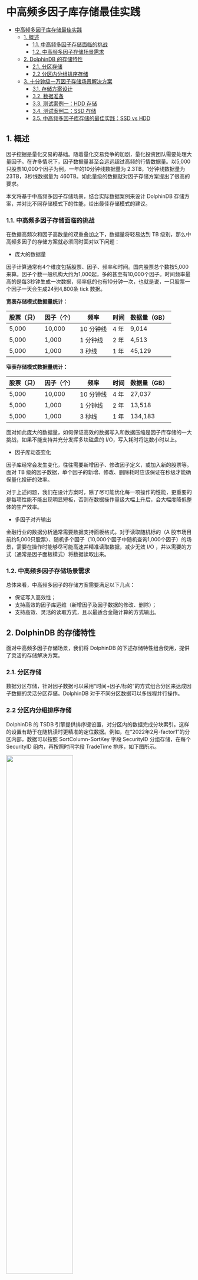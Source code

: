 
# 中高频多因子库存储最佳实践

- [中高频多因子库存储最佳实践](#中高频多因子库存储最佳实践)
	- [1. 概述](#1-概述)
		- [1.1. 中高频多因子存储面临的挑战](#11-中高频多因子存储面临的挑战)
		- [1.2. 中高频多因子存储场景需求](#12-中高频多因子存储场景需求)
	- [2. DolphinDB 的存储特性](#2-dolphindb-的存储特性)
		- [2.1. 分区存储](#21-分区存储)
		- [2.2 分区内分组排序存储](#22-分区内分组排序存储)
	- [3. 十分钟级一万因子存储场景解决方案](#3-十分钟级一万因子存储场景解决方案)
		- [3.1. 存储方案设计](#31-存储方案设计)
		- [3.2. 数据准备](#32-数据准备)
		- [3.3. 测试案例一：HDD 存储](#33-测试案例一hdd-存储)
		- [3.4. 测试案例二：SSD 存储](#34-测试案例二ssd-存储)
		- [3.5. 中高频多因子库存储的最佳实践：SSD vs HDD](#35-中高频多因子库存储的最佳实践ssd-vs-hdd)

## 1. 概述

因子挖掘是量化交易的基础。随着量化交易竞争的加剧，量化投资团队需要处理大量因子。在许多情况下，因子数据量甚至会远远超过高频的行情数据量。以5,000只股票10,000个因子为例，一年的10分钟线数据量为 2.3TB，1分钟线数据量为 23TB，3秒线数据量为 460TB。如此量级的数据就对因子存储方案提出了很高的要求。

本文将基于中高频多因子存储场景，结合实际数据案例来设计 DolphinDB 存储方案，并对比不同存储模式下的性能，给出最佳存储模式的建议。

### 1.1. 中高频多因子存储面临的挑战

在数据高频次和因子高数量的双重叠加之下，数据量将轻易达到 TB 级别，那么中高频多因子的存储方案就必须同时面对以下问题：

* 庞大的数据量

因子计算通常有4个维度包括股票、因子、频率和时间。国内股票总个数按5,000来算。因子个数一般机构大约为1,000起，多的甚至有10,000个因子。时间频率最高的是每3秒钟生成一次数据，频率低的也有10分钟一次，也就是说，一只股票一个因子一天会生成24到4,800条 tick 数据。

**宽表存储模式数据量统计：**

| **股票（只）** | **因子（个）** | **频率** | **时间** | **数据量（GB）** |
| --- | --- | --- | --- | --- |
| 5,000 | 10,000 | 10 分钟线 | 4 年  | 9,014 |
| 5,000 | 1,000 | 1 分钟线 | 2 年  | 4,513 |
| 5,000 | 1,000 | 3 秒线 | 1 年  | 45,129 |

**窄表存储模式数据量统计：**

| **股票（只）** | **因子（个）** | **频率** | **时间** | **数据量（GB）** |
| --- | --- | --- | --- | --- |
| 5,000 | 10,000 | 10 分钟线 | 4 年  | 27,037 |
| 5,000 | 1,000 | 1 分钟线 | 2 年  | 13,518 |
| 5,000 | 1,000 | 3 秒线 | 1 年  | 134,183 |

面对如此庞大的数据量，如何保证高效的数据写入和数据压缩是因子库存储的一大挑战，如果不能支持并充分发挥多块磁盘的 I/O，写入耗时将达数小时以上。

* 因子库动态变化

因子库经常会发生变化，往往需要新增因子、修改因子定义，或加入新的股票等。面对 TB 级的因子数据，单个因子的新增、修改、删除耗时应该保证在秒级才能确保量化投研的效率。

对于上述问题，我们在设计方案时，除了尽可能优化每一项操作的性能，更重要的是每项性能不能出现明显短板，否则在数据操作量级大幅上升后，会大幅度降低整体的生产效率。

* 多因子对齐输出

金融行业的数据分析通常需要数据支持面板格式。对于读取随机标的（A 股市场目前约5,000只股票）、随机多个因子（10,000个因子中随机查询1,000个因子）的场景，需要在操作时能够尽可能高速并精准读取数据，减少无效 I/O ，并以需要的方式（通常是因子面板模式）将数据读取出来。

### 1.2. 中高频多因子存储场景需求

总体来看，中高频多因子的存储方案需要满足以下几点：

* 保证写入高效性；
* 支持高效的因子库运维（新增因子及因子数据的修改、删除）；
* 支持高效、灵活的读取方式，且以最适合金融计算的方式输出。

## 2. DolphinDB 的存储特性

面对中高频多因子存储场景，我们将 DolphinDB 的下述存储特性组合使用，提供了灵活的存储解决方案。

### 2.1. 分区存储

数据分区存储，针对因子数据可以采用“时间+因子/标的”的方式组合分区来达成因子数据的灵活分区存储。DolphinDB 对于不同分区数据可以多线程并行操作。

### 2.2 分区内分组排序存储

DolphinDB 的 TSDB 引擎提供排序键设置，对分区内的数据完成分块索引。这样的设置有助于在随机读时更精准的定位数据。例如，在“2022年2月-factor1”的分区内部，数据可以按照 SortColumn-SortKey 字段 SecurityID 分组存储，在每个 SecurityID 组内，再按照时间字段 TradeTime 排序，如下图所示。

<img src="./images/best_practices_for_multi_factor/2_01.png" width="60%">

借助以上特性，可以灵活地设计存储方案，以应对中高频多因子场景下的不同需求。

下文中，我们以一个“10分钟级100000因子”的例子，为大家测试在不同存储模式下，数据的写入、查询和运维等方面的性能，并通过分析结果，为大家提供一个中高频多因子库存储的最佳实践。

## 3. 十分钟级一万因子存储场景解决方案

### 3.1. 存储方案设计

在存储因子数据时，用户可以选择窄表和宽表两种模式。

窄表模式一般有4列：时间戳、股票代码、因子编号以及因子值，如下图所示。在需要面板数据的场景中，窄表模式的数据可使用 DolphinDB 的 [pivot](https://www.dolphindb.cn/cn/help/Functionalprogramming/TemplateFunctions/pivot.html) 功能转换为面板数据。面对金融场景时序数据中大量因子需要对齐转置的情形，可以根据时间、股票代码和因子对数据表重新排序，将时间和股票代码作为行，因子作为列进行计算输出，并且非常高效。

<img src="./images/best_practices_for_multi_factor/3_01.png" width="60%">

宽表模式中，一般每个因子存为一列，如下图所示。宽表模式下的面板数据可以直接用于量化交易中的程序计算，符合金融场景的数据输出需求，但在[测试案例一](#33-测试案例一hdd-存储)三种运维操作的测试数据对比中，我们会看到，因子数据的新增和修改场景下宽表耗时较高。

<img src="./images/best_practices_for_multi_factor/3_02.png" width="60%">

DolphinDB 中同时支持宽表和窄表的两种模式数据存储。结合 DolphinDB 的存储特性，我们设计以下两种存储方案来比对10分钟级10,000因子场景存储性能：

**方案 1：窄表模式**

*   TradeTime 按月值分区 + FactorName 值分区
*   排序字段: SecurityID + TradeTime

把时间分区调整到月，对因子分区调整到每个因子单独分区，并对每个分区内的数据按照 SecurityID 分组，组内按照 TradeTime 排序。这样的好处是每个分区数据大小适合，在数据检索时，既可以按照时间和因子名进行分区剪枝干，又可以按照股票 ID 近一步的精确定位数据，满足在随意组合因子、标的场景下精准地读取数据。

**方案 2：宽表模式**

*   TradeTime 按月值分区 + SecurityID 值分区
*   排序字段: SecurityID + TradeTime

在 SecurityID 上进行分区剪枝，因子维度上通过选择不同的列来进行数据筛选。

下文将在固态硬盘（SSD）和机械硬盘（HDD）这两种不同的硬件配置下，对宽表和窄表的存储性能分别进行测试。

### 3.2. 数据准备

我们通过模拟随机生成5,000只股票10分钟级10,000个因子的数据，并分别采用窄表和宽表两种方式来存储。

随机生成因子名称和股票代码的函数定义如下：

```
def createFactorNamesAndSymbolNamse(num_factors,num_symbols){
	factor_names = lpad(string(1..num_factors),6,"f00000")
	symbols_preliminary = lpad(string(1..num_symbols),6,"000000")+"."
	areas = rand(["SZ","SH"],num_symbols)
	symbols = symbols_preliminary + areas
	return factor_names,symbols
}
```

生成字段及字段类型的函数定义如下：

```
def createColnameAndColtype(mode,factor_names){
	if(mode == "single"){
		return ["tradetime","symbol","factorname","value"],[DATETIME,SYMBOL,SYMBOL,DOUBLE]
	}else{
		col_names = ["tradetime","symbol"].append!(factor_names)
		col_types = [DATETIME,SYMBOL].append!(take(DOUBLE,factor_names.size()))
		return col_names,col_types
	}
}
```

### 3.3. 测试案例一：HDD 存储

服务器配置：

*   CPU：64核
*   内存：512G
*   磁盘：9块 HDD 硬盘
*   数据库设置：单机集群三数据节点

**因子写入**

对于5,000只股票10,000个因子，我们首先测试写入2022.1.1至2022.1.31内的10 钟级数据，可以运行如下代码定义不同存储模式下的因子写入函数：

```
// 窄表模式写入某个时间范围数据
def writeSingleModelData(dbname,tbname,start_date,end_date,symbols,factor_names){
	total_time_range = getTimeList(start_date,end_date)
	nodes = exec value from pnodeRun(getNodeAlias)
	for(j in 0..(total_time_range.size()-1)){
		for(i in 0..(factor_names.size()-1)){
			rpc(nodes[i%(nodes.size())],submitJob,"singleModel"+j+"and"+i,dbname,singleModelPartitionData,dbname,tbname,total_time_range[j],symbols,factor_names,factor_names[i])
		}
	}
}

// 宽表模式写入某个时间范围数据
def writeWideModelData(dbname,tbname,start_date,end_date,symbols,factor_names){
	total_time_range = getTimeList(start_date,end_date)
	nodes = exec value from pnodeRun(getNodeAlias)
	for(j in 0..(total_time_range.size()-1)){
		for(i in 0..(symbols.size()-1)){
			rpc(nodes[i%(nodes.size())],submitJob,"wideModel"+j+"and"+i,dbname,wideModelPartitionData,dbname,tbname,total_time_range[j],factor_names,symbols[i])
		}
	}
}
```

可以看到，宽表模式在数据写入速度上优于窄表模式，硬盘占用空间上略优于窄表模式。这是因为窄表模式下的数据冗余度高，实际数据量比较大。另外需要说明一点，实验中因子值使用的是随机的浮点数，几乎没有重复，压缩比较低，实际场景中的压缩比会更高。

|     |     |     |     |     |     |     |     |     |     |
| --- | --- | --- | --- | --- | --- | --- | --- | --- | --- |
| 存储方案 | 写入天数 | 每天行数 | 总行数 | 每行字节 | 数据原始大小 (GB) | 落盘大小 (GB) | 写入耗时 (s) | 压缩比 | 磁盘 I/O(MB/s) |
| 窄表  | 21  | 1,200,000,000 | 25,200,000,000 | 24  | 478 | 185 | 523 | 2.6 | 937 |
| 宽表  | 21  | 120,000 | 2,520,000 | 80,012 | 190 | 166 | 301 | 1.1 | 648 |

**因子查询**

查询21天全市场5,000只标的的1,000个因子数据，窄表的查询会将数据转换成与宽表一样的面板数据输出。定义因子查询函数的核心代码如下：

```
// 窄表模式查询随机1000因子
def querySingleModel(dbname,tbname,start_time,end_time,aim_factor){
	return select value from loadTable(dbname,tbname) where tradetime>=start_time and tradetime<= end_time and  factorname in aim_factor pivot by tradetime,symbol,factorname
}

// 宽表模式查询随机1000因子
def queryWideModel(dbname,tbname,start_time,end_time,aim_factor){
	ll = aim_factor[0]
	for(i in 1..(aim_factor.size()-1)){
		ll = ll+","+aim_factor[i]
	}
	script = "select tradetime,symbol,"+ll+"from loadTable("+'"'+dbname+'"'+","+'"'+tbname+'"'+")" + "where tradetime>="+start_time+"and tradetime<="+end_time
	tt = parseExpr(script).eval()
	return tt
}
```

数据以宽表模式存储在机械硬盘中时，对10,000个因子随机查询1,000个因子的初次查询速度慢一些；查询前1,000个因子则速度较快。这是因为在机械硬盘下进行多列的随机检索会比较慢。

即便如此，与宽表模式的最快情况相比，窄表模式下经过 [pivot by](https://www.dolphindb.cn/cn/help/SQLStatements/pivotBy.html) 转为面板数据后的查询速度也要更快。这是因为虽然宽表的所有列已经按照面板模式准备好，但是宽表的数据都是在同一个分区，读取时是单线程进行。而窄表模式数据存在于很多因子分区 ，读取数据和拼接面板数据时是很多个 CPU 同时工作，这是个分布式多线程操作，所以窄表模式在查询面板数据时耗时更少。

|     |     |     |     |     |
| --- | --- | --- | --- | --- |
| 存储方案 | 因子选择 | 数据大小 (GB) | 冷查询耗时 (s) | 热查询耗时 (s) |
| 窄表  | 随机 1,000 | 18.8 | 80  | 52  |
| 宽表  | 随机 1,000 | 18.8 | 425 | 49  |
| 宽表  | 前 1,000 个 | 18.8 | 92  | 49  |

**数据运维**

因子数据的运维包括新增因子、更新因子、删除因子。

* 新增因子

在新增因子的场景，窄表模式可以使用 [append!](https://www.dolphindb.cn/cn/help/FunctionsandCommands/FunctionReferences/a/append!.html) 插入新的因子数据；而宽表模式需要先进行 [addColumn](https://www.dolphindb.cn/cn/help/FunctionsandCommands/CommandsReferences/a/addColumn.html) 操作，然后通过 [update](https://www.dolphindb.cn/cn/help/SQLStatements/update.html) 操作更新新增因子列数据。在 DolphinDB 当前的设计下，更新宽表模式中某一列因子，需要将分区数据全部重写，耗时较长

假设此处需要新增第 f10002 号因子在2022.1.1至2022.1.31时间范围内的数据，不同存储模式下的新增因子脚本如下所示：

```
//窄表模式新增1个因子
def singleModelAddNewFactor(dbname,tbname,start_date,end_date,symbols,factor_names,new_factor){
	time_list = getTimeList(start_date,end_date).flatten()
	num_row = symbols.size()*time_list.size()
	col_names,col_types = createColnameAndColtype("single",factor_names)
	t = table(num_row:num_row,col_names,col_types)
	t["tradetime"] = stretch(time_list,num_row)
	t["symbol"] = take(symbols,num_row)
	t["factorname"] = take(new_factor,num_row)
	t["value"] = rand(100.0,num_row)
	pt = loadTable(dbname,tbname)
	pt.append!(t)	
}

//宽表模型新增一个因子
def wideModelAddNewFactor(dbname,tbname,start_date,end_date,symbols,new_factor,parallel = true){   //parallel=true表示并行,=false表示串行
	pt = loadTable(dbname,tbname)
	addColumn(pt,[new_factor],[DOUBLE])
	time_list = getTimeList(start_date,end_date)
	start_time_list,end_time_list = [],[] 
	for(i in 0..(time_list.size()-1)){
		start_time_list.append!(time_list[i][0])
		idx = time_list[i].size()-1
		end_time_list.append!(time_list[i][idx])
	}
	if(!parallel){
		for(i in 0..(start_time_list.size()-1)){
			for(j in 0..(symbols.size()-1)){
				wideModelSinglePartitionUpdate(dbname,tbname,start_time_list[i],end_time_list[i],new_factor,symbols[j])
			}
		}
	}else{
		for(i in 0..(start_time_list.size()-1)){
			ploop(wideModelSinglePartitionUpdate{dbname,tbname,start_time_list[i],end_time_list[i],new_factor,},symbols)
		}
	}
}
```

* 更新因子

量化投研中，重新计算因子数据是常见的场景。根据窄表模式下的分区规则，对指定因子数据更新时，可以精确定位到因子所在分区，并进行修改，所以耗时在秒级；而宽表模式的更新方式如上节所述原因，耗时较长。

假定此处需要更新第 f00555 号因子在2022.1.1至2022.1.31时间范围内的因子值数据，不同存储模式下的脚本如下所示：

```
//窄表模式更新1个因子
def singleModelUpdateFactor(dbname,tbname,start_date,end_date,update_factor,parallel = false){   //parallel=true表示并行更新
	time_list = getTimeList(start_date,end_date)
	start_time_list,end_time_list = [],[] 
	for(i in 0..(time_list.size()-1)){
		start_time_list.append!(time_list[i][0])
		idx = time_list[i].size()-1
		end_time_list.append!(time_list[i][idx])
	}
	if(!parallel){
		for(i in 0..(start_time_list.size()-1)){
			singleModelSinglePartitionUpdate(dbname,tbname,start_time_list[i],end_time_list[i],update_factor)
		}		
	}else{
		ploop(singleModelSinglePartitionUpdate{dbname,tbname,,,update_factor},start_time_list,end_time_list)
	}
}

//宽表模型更新1个因子
def wideModelUpdateFactor(dbname,tbname,start_date,end_date,update_factor,symbols,parallel = true){  //parallel=true表示并行更新,=false表示串行
	time_list = getTimeList(start_date,end_date)
	start_time_list,end_time_list = [],[] 
	for(i in 0..(time_list.size()-1)){
		start_time_list.append!(time_list[i][0])
		idx = time_list[i].size()-1
		end_time_list.append!(time_list[i][idx])
	}
	if(!parallel){
		for(i in 0..(start_time_list.size()-1)){
			for(j in 0..(symbols.size()-1)){
				wideModelSinglePartitionUpdate(dbname,tbname,start_time_list[i],end_time_list[i],update_factor,symbols[j])	
			}
		}
	}else{
		for(i in 0..(start_time_list.size()-1)){
			ploop(wideModelSinglePartitionUpdate{dbname,tbname,start_time_list[i],end_time_list[i],update_factor,},symbols)
		}
	}
}
```

* 删除因子

删除因子虽然不是必须的，但可以释放存储空间，以及提供其他便利。当前窄表模型的分区方案在删除指定因子时耗时在秒级，脚本如下所示，TSDB 引擎下的宽表模式目前不支持删除因子列。

```
// 单值模型删除一个因子
def singleModelDeleteFactor(dbname,tbname,start_date,end_date,delete_factor){
	pt = loadTable(dbname,tbname)
	time_list = getTimeList(start_date,end_date).flatten()
	start_time,end_time = time_list[0],time_list[time_list.size()-1]
	delete  from pt where tradetime >= start_time and tradetime <= end_time and factorname = delete_factor
}
```

三种运维操作下的测试数据如下表所示，可以看到在10分钟级10,000个因子数据场景下，窄表模式在因子数据查询和因子数据运维方面全面优于宽表模式，只是在数据写入速度和存储空间要逊于宽表模式。综合考虑各个方面，使用窄表模式存储因子数据是更好的选择。

|     |     |     |
| --- | --- | --- |
| 数据运维操作 | 窄表 (s) | 宽表 (s) |
| 新增 1 因子 | 1.2 | 534 |
| 更新 1 因子 | 1.1 | 541 |
| 删除 1 因子 | 0.8 | N/A |

### 3.4. 测试案例二：SSD 存储

上一节中，我们使用机械硬盘比对了一个月因子数据场景下宽表和窄表的性能。在实际生产时，为了提高效率，我们往往选择 SSD 硬盘来存储因子数据。本小节我们就选择 SSD 硬盘来进行测试，进行6个月因子数据场景下宽表和窄表的性能比对。同样从因子写入、因子查询和数据运维三个方面进行测试。

服务器配置：

* CPU 48 核
* 内存：512G
* 磁盘：4 块 SSD 硬盘
* 数据库设置：单机集群二数据节点

**因子写入**

通过多任务并行方式写入6个月5,000只标的10分钟级10,000 子数据，定义因子写入函数的代码与[案例一](#33-测试案例一hdd-存储)中因子写入一致，完整脚本可参考附件。从结果我们可以看到，宽表模式在写入速度和存储空间上性能占优。

|     |     |     |     |     |     |     |     |     |     |
| --- | --- | --- | --- | --- | --- | --- | --- | --- | --- |
| 存储方案 | 写入天数 | 每天行数 | 总行数 | 每行字节 | 数据原始大小 (GB) | 落盘大小 (GB) | 写入耗时 (s) | 压缩比 | 磁盘 I/O(MB/s) |
| 方案 1 - 窄表 | 129 | 1,200,000,000 | 154,800,000,000 | 24  | 2,873 | 1,118 | 2,194 | 2.6 | 1,338 |
| 方案 2 - 宽表 | 129 | 120,000 | 15,480,000 | 80,012 | 1,143 | 1,030 | 1,115 | 1.1 | 1,049 |

**因子查询**

接下来我们随机查询5,000只标的下1,000个因子在1, 3, 6个月内的数据，核心查询代码与案例一中一致，完整脚本可参考附件。

测试结果如下所示，其中冷查询表示在无数据缓存的情况下进行查询，热查询表示有数据缓存的情况下进行查询 。可以看到，在使用 SSD 磁盘的情况下，窄表模式的查询耗时同样低于宽表模式。此外随着查询数据量增长，查询耗时是线性增长的，不会因为查询数据量的大增而出现查询耗时大幅增加的情况。

|     |     |     |     |     |
| --- | --- | --- | --- | --- |
| 存储方案 | 查询数据大小 (GB) | 查询数据月份 | 冷查询耗时 (s) | 热查询耗时 (s) |
| 窄表  | 18.8 | 1   | 37  | 34  |
| 宽表  | 18.8 | 1   | 59  | 43  |
| 窄表  | 57.3 | 3   | 103 | 90  |
| 宽表  | 57.3 | 3   | 171 | 115 |
| 窄表  | 115.5 | 6   | 201 | 173 |
| 宽表  | 115.5 | 6   | 363 | 274 |

**数据运维**

同样，我们从新增、更新和删除因子三个角度，测试1, 3, 6个月的数据运维性能，核心代码与案例一中一致，完整脚本可参考附件。在这个环节窄表模式同样远远优于宽表模式，且数据运维的各项操作，耗时同样随操作影响数据量线性增长。

|     |     |     |     |
| --- | --- | --- | --- |
| 数据运维操作 | 操作因子数据月份 | 窄表 (s) | 宽表 (s) |
| 新增 1 因子 | 1   | 1.0 | 185 |
| 新增 1 因子 | 3   | 2.9 | 502 |
| 新增 1 因子 | 6   | 5.8 | 1,016 |
| 更新 1 因子 | 1   | 1.1 | 162 |
| 更新 1 因子 | 3   | 3.1 | 477 |
| 更新 1 因子 | 6   | 6.2 | 948 |
| 删除 1 因子 | 1   | 0.8 | N/A |
| 删除 1 因子 | 3   | 1.1 | N/A |
| 删除 1 因子 | 6   | 1.2 | N/A |

**吞吐量**

在案例一中我们提到，窄表模式下查询面板数据时，任务会以分布式多线程的方式处理，这将消耗较多的 CPU 资源。

为了验证在多线程并发查询因子数据时，查询性能是否会因为 CPU 资源竞争大幅下降，我们进行了并发查询测试。

我们采取并发8个线程查询一个月全市场5,000只股票、随机10,000个因子数据，每个查询数据大小为 19GB，测试结果如下表。

|     |     |
| --- | --- |
| 存储方案 | 总耗时(s) |
| 窄表  | 247 |
| 宽表  | 242 |

通过比对我们可以看到，在8个并发查询的场景，窄表模式的查询确实有一定下降，但总耗时仍然可以达到和宽表模式基本相同的水准。

本节在 SSD 硬盘上测试了6个月的因子数据场景。使用合理设计的窄表模式存储 TB 级别的因子数据，在数据写入、多因子随机查询、因子数据运维等各方面均有稳定表现。在8 程并发情况下查询速度与宽表模式相当。此外，查询、因子运维耗时能够保证线性增长，不会因为海量数据不断增加而出现查询、因子运维耗时大幅增加情况，这样的特性是数据库可以支持海量数据的重要保证。

### 3.5. 中高频多因子库存储的最佳实践：SSD vs HDD

前两节中我们分别在 HDD 和 SSD 两种硬盘环境下进行了宽表和窄表的存储性能比对。但是在其他系统资源一样的情况下，HDD 和 SSD 的差别是否很大，也是我们比较关心的一件事情。本小节我们将在下表所示的两种硬件配置环境下，对比测试不同存储模式的性能，为大家提供中高频多因子库存储的最佳实践建议。

| **服务器配置项** | **SSD** | **HDD** |
| --- | --- | --- |
| CPU | 64 核 | 64 核 |
| 内存  | 512G | 512G |
| 磁盘  | 3 块 SSD 硬盘（1.5GB/s 吞吐量） | 9 块 HDD 硬盘（1.4GB/s 吞吐量） |
| 数据库设置 | 单机集群三数据节点 | 单机集群三数据节点 |

**因子写入**

写入一个月5,000只标的10钟级10,000因子数据，定义因子写入函数的代码与案例一中一致，完整脚本可参考附件。在磁盘总 I/O 相近的情况，SSD 硬盘的写入速度略优于 HDD 硬盘。

|     |     |     |     |     |     |     |
| --- | --- | --- | --- | --- | --- | --- |
| 存储方案 | 存储配置 | 数据原始大小 (GB) | 落盘大小 (GB) | 压缩比 | 磁盘 IO(MB/s) | 写入耗时 (s) |
| SSD | 窄表  | 479 | 186 | 2.6 | 1,068 | 459 |
| SSD | 宽表  | 191 | 166 | 1.1 | 757 | 257 |
| HDD | 窄表  | 479 | 186 | 2.6 | 937 | 523 |
| HDD | 宽表  | 191 | 166 | 1.1 | 648 | 301 |

**因子查询**

分别进行查询一个月全市场5,000只股票 随机1,000个因子数据，查询数据量大小 19G，核心查询代码与案例一中一致，完整脚本可参考附件。从下表中可以看到，使用 HDD 硬盘的冷查询和热查询会相差大一些。而无论 SSD 硬盘还是 HDD 硬盘，窄表模式的分布式多线程查询都可以保持更加稳定的性能。

|     |     |     |     |
| --- | --- | --- | --- |
| 存储方案 | 存储配置 | 冷查询耗时 (s) | 热查询耗时 (s) |
| SSD | 窄表  | 64  | 61  |
| SSD | 宽表  | 162 | 55  |
| HDD | 窄表  | 80  | 52  |
| HDD | 宽表  | 425 | 49  |

**数据运维**

在运维场景下，窄表模式的落盘后数据量为 186GB ，宽表为 166GB，新增、更新和删除因子的核心代码与案例一中一致，完整脚本可参考附件。测试结果如下所示，可以看到无论是 SSD 还是 HHD ，窄表模式的运维操作耗时都非常低，基本都是秒级。而宽表模式虽然在 SDD 硬盘下耗时要少于 HDD 硬盘，但总体耗时仍然非常高。

|     |     |     |     |
| --- | --- | --- | --- |
| **存储方案** | **数据运维操作** | **窄表 (s)** | **宽表 (s)** |
| SSD | 新增 1 因子 | 1.1 | 330 |
| SSD | 更新 1 因子 | 0.9 | 316 |
| SSD | 删除 1 因子 | 0.5 | N/A |
| HDD | 新增 1 因子 | 1.2 | 534 |
| HDD | 更新 1 因子 | 1.1 | 541 |
| HDD | 删除 1 因子 | 0.8 | N/A |

从上述结果我们可以看到。在同等条件下，选择 SSD 磁盘在写入场景、冷查询场景性能都要好于 HDD 磁盘。而在因子运维场景，窄表模式耗时比较短，相差并不明显。宽表模式则有较大差异。也就是说在因子数据使用的各个场景采用 SSD 磁盘都可以获得更好的性能。故在因子数据存储上，我们推荐使用 SSD 磁盘来进行因子数据存储。

本教程通过一个“10分钟级10,000因子数据”的例子，测试了因子在不同存储模式（宽表、窄表）和硬盘选择（HDD, SSD）下的写入、新增、更新、删除，以及多线程并发查询时的性能。

通过测试结果可知：在10分钟级10,000因子场景下，采取按月 Value 分区 + 因子名 Value 分区，以及 SortColumn 为 SecurityID+TradeTime 设置下的窄表模式对数据进行存储，为最佳解决方案。

虽然在并发查询场景下，窄表模式的查询操作会因为分布式处理导致的 CPU 资源竞争而增加耗时，但仍可以保证与宽表模式的查询耗时差距不超过5%。

同时，该存储方案无论在 HDD 硬盘或 SSD 硬盘中，都能保持稳定的性能，查询场景性能优于宽表模式，因子运维场景下优势更加明显，各项指标均达到秒级，仅在数据写入环节的性能略逊于宽表模式。

因此，在中高频多因子库的存储方案选择中，我们更推荐用户采用合理设计存储模型的窄表模式。